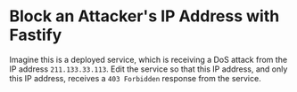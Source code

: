 # Block an Attacker's IP Address with Fastify

Imagine this is a deployed service, which is receiving a DoS attack from the IP address `211.133.33.113`. Edit the service so that this IP address, and only this IP address, receives a `403 Forbidden` response from the service.
